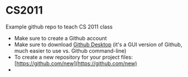 # CS2011
Example github repo to teach CS 2011 class

- Make sure to create a Github account
- Make sure to download [Github Desktop](https://desktop.github.com/) (it's a GUI version of Github, much easier to use vs. Github command-line)
- To create a new repository for your project files: [https://github.com/new](https://github.com/new)
- 
